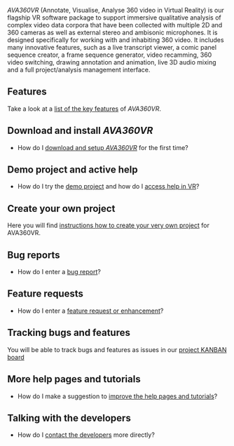 _AVA360VR_ (Annotate, Visualise, Analyse 360 video in Virtual Reality) is our flagship VR software package to support immersive qualitative analysis of complex video data corpora that have been collected with multiple 2D and 360 cameras as well as external stereo and ambisonic microphones. It is designed specifically for working with and inhabiting 360 video. It includes many innovative features, such as a live transcript viewer, a comic panel sequence creator, a frame sequence generator, video recamming, 360 video switching, drawing annotation and animation, live 3D audio mixing and a full project/analysis management interface.

## Features

Take a look at a [list of the key features](features.md) of _AVA360VR_.

## Download and install _AVA360VR_

- How do I [download and setup _AVA360VR_](install.md) for the first time?

## Demo project and active help

- How do I try the [demo project](demo.md) and how do I [access help in VR](help.md)?

## Create your own project

Here you will find [instructions how to create your very own project](project.md) for AVA360VR.

## Bug reports

- How do I enter a [bug report](bugreport.md)?

## Feature requests

- How do I enter a [feature request or enhancement](featurerequest.md)?

## Tracking bugs and features

You will be able to track bugs and features as issues in our [project KANBAN board](https://github.com/BigSoftVideo/AVA360VR-beta-testing/projects/1)

## More help pages and tutorials

- How do I make a suggestion to [improve the help pages and tutorials](tutorialrequest.md)?

## Talking with the developers

- How do I [contact the developers](contact.md) more directly?
